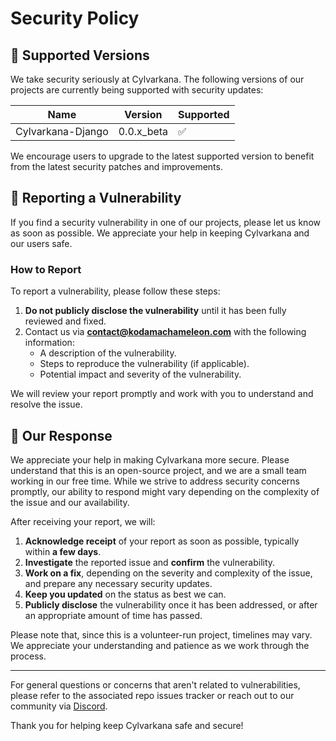 # Security Policy

## 💎 Supported Versions

We take security seriously at Cylvarkana. The following versions of our projects are currently being supported with security updates:

| Name              | Version    | Supported          |
|-------------------|------------|--------------------|
| Cylvarkana-Django | 0.0.x_beta | :white_check_mark:  |

We encourage users to upgrade to the latest supported version to benefit from the latest security patches and improvements.

## 🐛 Reporting a Vulnerability

If you find a security vulnerability in one of our projects, please let us know as soon as possible. We appreciate your help in keeping Cylvarkana and our users safe.

### How to Report

To report a vulnerability, please follow these steps:

1. **Do not publicly disclose the vulnerability** until it has been fully reviewed and fixed.
2. Contact us via **contact@kodamachameleon.com** with the following information:
   - A description of the vulnerability.
   - Steps to reproduce the vulnerability (if applicable).
   - Potential impact and severity of the vulnerability.

We will review your report promptly and work with you to understand and resolve the issue.

## 🤝 Our Response

We appreciate your help in making Cylvarkana more secure. Please understand that this is an open-source project, and we are a small team working in our free time. While we strive to address security concerns promptly, our ability to respond might vary depending on the complexity of the issue and our availability.

After receiving your report, we will:

1. **Acknowledge receipt** of your report as soon as possible, typically within **a few days**.
2. **Investigate** the reported issue and **confirm** the vulnerability.
3. **Work on a fix**, depending on the severity and complexity of the issue, and prepare any necessary security updates.
4. **Keep you updated** on the status as best we can.
5. **Publicly disclose** the vulnerability once it has been addressed, or after an appropriate amount of time has passed.

Please note that, since this is a volunteer-run project, timelines may vary. We appreciate your understanding and patience as we work through the process.

---

For general questions or concerns that aren't related to vulnerabilities, please refer to the associated repo issues tracker or reach out to our community via [Discord](https://discord.gg/D59w9g6Ptr).

Thank you for helping keep Cylvarkana safe and secure!
